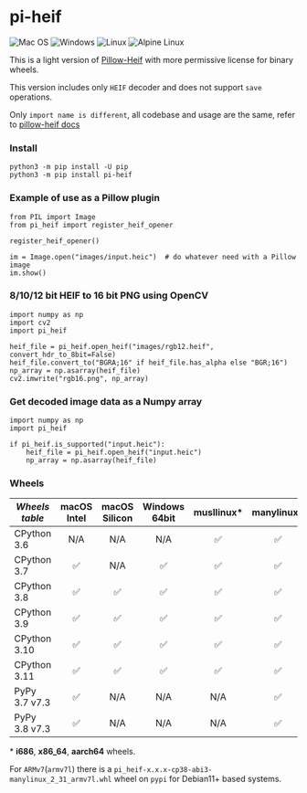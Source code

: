 # pi-heif

![Mac OS](https://img.shields.io/badge/mac%20os-FCC624?style=for-the-badge&logoColor=white)
![Windows](https://img.shields.io/badge/Windows-0078D6?style=for-the-badge&logo=windows&logoColor=white)
![Linux](https://img.shields.io/badge/Linux-FCC624?style=for-the-badge&logo=linux&logoColor=black)
![Alpine Linux](https://img.shields.io/badge/Alpine_Linux-0078D6.svg?style=for-the-badge&logo=alpine-linux&logoColor=white)

This is a light version of [Pillow-Heif](https://github.com/bigcat88/pillow_heif) with more permissive license for binary wheels.

This version includes only `HEIF` decoder and does not support `save` operations.

Only `import name is different`, all codebase and usage are the same, refer to [pillow-heif docs](https://pillow-heif.readthedocs.io/)

### Install
```console
python3 -m pip install -U pip
python3 -m pip install pi-heif
```

### Example of use as a Pillow plugin
```python3
from PIL import Image
from pi_heif import register_heif_opener

register_heif_opener()

im = Image.open("images/input.heic")  # do whatever need with a Pillow image
im.show()
```

### 8/10/12 bit HEIF to 16 bit PNG using OpenCV
```python3
import numpy as np
import cv2
import pi_heif

heif_file = pi_heif.open_heif("images/rgb12.heif", convert_hdr_to_8bit=False)
heif_file.convert_to("BGRA;16" if heif_file.has_alpha else "BGR;16")
np_array = np.asarray(heif_file)
cv2.imwrite("rgb16.png", np_array)
```

### Get decoded image data as a Numpy array
```python3
import numpy as np
import pi_heif

if pi_heif.is_supported("input.heic"):
    heif_file = pi_heif.open_heif("input.heic")
    np_array = np.asarray(heif_file)
```

### Wheels

| **_Wheels table_** | macOS<br/>Intel | macOS<br/>Silicon | Windows<br/>64bit | musllinux* | manylinux* |
|--------------------|:---------------:|:-----------------:|:-----------------:|:----------:|:----------:|
| CPython 3.6        |       N/A       |        N/A        |        N/A        |     ✅      |     ✅      |
| CPython 3.7        |        ✅        |        N/A        |         ✅         |     ✅      |     ✅      |
| CPython 3.8        |        ✅        |         ✅         |         ✅         |     ✅      |     ✅      |
| CPython 3.9        |        ✅        |         ✅         |         ✅         |     ✅      |     ✅      |
| CPython 3.10       |        ✅        |         ✅         |         ✅         |     ✅      |     ✅      |
| CPython 3.11       |        ✅        |         ✅         |         ✅         |     ✅      |     ✅      |
| PyPy 3.7 v7.3      |        ✅        |        N/A        |        N/A        |    N/A     |     ✅      |
| PyPy 3.8 v7.3      |        ✅        |        N/A        |        N/A        |    N/A     |     ✅      |

&ast; **i686**, **x86_64**, **aarch64** wheels.

For `ARMv7`(`armv7l`) there is a `pi_heif-x.x.x-cp38-abi3-manylinux_2_31_armv7l.whl` wheel on `pypi` for Debian11+ based systems.
